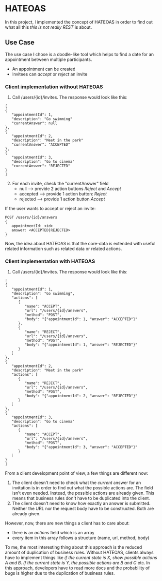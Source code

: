 # HATEOAS
In this project, I implemented the concept of HATEOAS in order to find out what all this *this is not really REST*
is about.

## Use Case
The use case I chose is a doodle-like tool which helps to find a date for an appointment between multiple participants.

- An appointment can be created
- Invitees can *accept* or *reject* an invite

### Client implementation without HATEOAS

1. Call /users/{id}/invites. The response would look like this:

```
[
{ 
   "appointmentId": 1,
   "description": "Go swimming"
   "currentAnswer": null
},
{ 
   "appointmentId": 2,
   "description": "Meet in the park"
   "currentAnswer": "ACCEPTED"
},
{ 
   "appointmentId": 3,
   "description": "Go to cinema"
   "currentAnswer": "REJECTED"
}
]
```

2. For each invite, check the "currentAnswer" field
    - null --> provide 2 action buttons *Reject* and *Accept*
    - accepted --> provide 1 action button: *Reject*
    - rejected --> provide 1 action button *Accept*
   
If the user wants to accept or reject an invite:
```
POST /users/{id}/answers
{
   appointmentId: <id>
   answer: <ACCEPTED|REJECTED>
}
```

Now, the idea about HATEOAS is that the core-data is extended with useful related information such as related data
or related actions.

### Client implementation with HATEOAS

1. Call /users/{id}/invites. The response would look like this:

```
[
{ 
   "appointmentId": 1,
   "description": "Go swimming",
   "actions": [
      {
         "name": "ACCEPT",
         "url": "/users/{id}/answers",
         "method": "POST",
         "body": "{"appointmentId": 1, "answer": "ACCEPTED"}"
      },
      {
         "name": "REJECT",
         "url": "/users/{id}/answers",
         "method": "POST",
         "body": "{"appointmentId": 1, "answer": "REJECTED"}"
      }
   ]
},
{ 
   "appointmentId": 2,
   "description": "Meet in the park"
   "actions": [
      {
         "name": "REJECT",
         "url": "/users/{id}/answers",
         "method": "POST",
         "body": "{"appointmentId": 2, "answer": "REJECTED"}"
      }
   ]
},
{ 
   "appointmentId": 3,
   "description": "Go to cinema"
   "actions": [
      {
         "name": "ACCEPT",
         "url": "/users/{id}/answers",
         "method": "POST",
         "body": "{"appointmentId": 3, "answer": "ACCEPTED"}"
      }
   ]
}
]
```

From a client development point of view, a few things are different now:
1. The client doesn't need to check what the *current* answer for an invitation is in order to find out what the possible 
  actions are. The field isn't even needed. Instead, the possible actions are already given. This means that business rules 
  don't have to be duplicated into the client.
2. The client doesn't need to know how exactly an answer is submitted. Neither the URL nor the request body have to 
  be constructed. Both are already given.
   
However, now, there are new things a client has to care about:
- there is an *actions* field which is an array
- every item in this array follows a structure (name, url, method, body)

To me, the most interesting thing about this approach is the reduced amount of duplication of business rules.
Without HATEOAS, clients always have to implement things like *if the current state is X, show possible actions A and B*.
*If the current state is Y, the possible actions are B and C* etc. In this approach, developers have to read more docs
and the probability of bugs is higher due to the duplication of business rules.